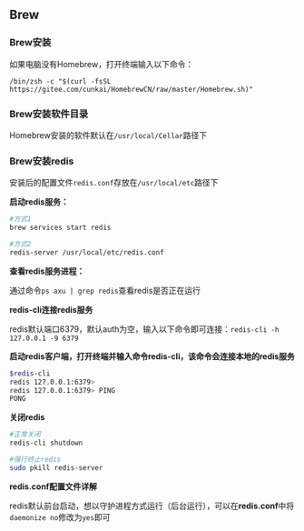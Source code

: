 

## Brew

### Brew安装

如果电脑没有Homebrew，打开终端输入以下命令：

`/bin/zsh -c "$(curl -fsSL https://gitee.com/cunkai/HomebrewCN/raw/master/Homebrew.sh)"`

### Brew安装软件目录

Homebrew安装的软件默认在`/usr/local/Cellar`路径下

### Brew安装redis

安装后的配置文件`redis.conf`存放在`/usr/local/etc`路径下

**启动redis服务：**

```bash
#方式1
brew services start redis

#方式2
redis-server /usr/local/etc/redis.conf

```

**查看redis服务进程：**

通过命令`ps axu | grep redis`查看redis是否正在运行

**redis-cli连接redis服务**

redis默认端口6379，默认auth为空，输入以下命令即可连接：`redis-cli -h 127.0.0.1 -9 6379`

**启动redis客户端，打开终端并输入命令redis-cli，该命令会连接本地的redis服务**

```bash
$redis-cli
redis 127.0.0.1:6379>
redis 127.0.0.1:6379> PING
PONG
```

**关闭redis**

```bash
#正常关闭
redis-cli shutdown

#强行终止redis
sudo pkill redis-server
```

**redis.conf配置文件详解**

redis默认前台启动，想以守护进程方式运行（后台运行），可以在**redis.conf**中将`daemonize no`修改为`yes`即可